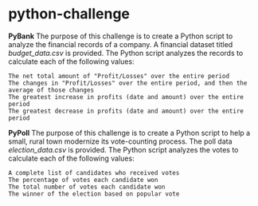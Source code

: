 # python-challenge

**PyBank** 
The purpose of this challenge is to create a Python script to analyze the financial records of a company. A financial dataset titled *budget_data.csv* is provided. The Python script analyzes the records to calculate each of the following values:
```The total number of months included in the dataset
The net total amount of "Profit/Losses" over the entire period
The changes in "Profit/Losses" over the entire period, and then the average of those changes
The greatest increase in profits (date and amount) over the entire period
The greatest decrease in profits (date and amount) over the entire period
```

**PyPoll**
The purpose of this challenge is to create a Python script to help a small, rural town modernize its vote-counting process. The poll data *election_data.csv* is provided. The Python script analyzes the votes to calculate each of the following values:
```The total number of votes cast
A complete list of candidates who received votes
The percentage of votes each candidate won
The total number of votes each candidate won
The winner of the election based on popular vote
```
